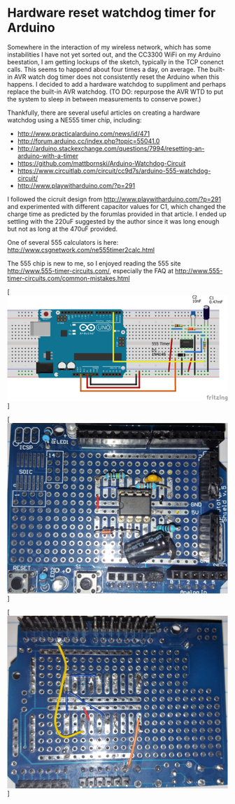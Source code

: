# Hardware reset watchdog timer for Arduino

Somewhere in the interaction of my wireless network, which has some instabilities I have not yet sorted out, and the CC3300 WiFi on my Arduino beestation, I am getting lockups of the sketch, typically in the TCP conenct calls.  This seems to happend about four times a day, on average. The built-in AVR watch dog timer does not consistently reset the Arduino when this happens.  I decided to add a hardware watchdog to suppliment and perhaps replace the built-in AVR watchdog.  (TO DO: repurpose the AVR WTD to put the system to sleep in between measurements to conserve power.)

Thankfully, there are several useful articles on creating a hardware watchdog using a NE555 timer chip, including:
* http://www.practicalarduino.com/news/id/471
* http://forum.arduino.cc/index.php?topic=55041.0
* http://arduino.stackexchange.com/questions/7994/resetting-an-arduino-with-a-timer
* https://github.com/mattbornski/Arduino-Watchdog-Circuit
* https://www.circuitlab.com/circuit/cc9d7s/arduino-555-watchdog-circuit/
* http://www.playwitharduino.com/?p=291

I followed the cicruit design from http://www.playwitharduino.com/?p=291 and experimented with different capacitor values for C1, which changed the charge time as predicted by the forumlas provided in that article. I ended up settling with the 220uF suggested by the author since it was long enough but not as long at the 470uF provided. 

One of several 555 calculators is here: http://www.csgnetwork.com/ne555timer2calc.html

The 555 chip is new to me, so I enjoyed reading the 555 site http://www.555-timer-circuits.com/, especially the FAQ at http://www.555-timer-circuits.com/common-mistakes.html

[![](https://github.com/tomwillis608/beestation/blob/master/arduino/555%20Hardware%20Reset%20bb.png)]

[![](https://github.com/tomwillis608/beestation/blob/master/arduino/shield%20top.jpg)]

[![](https://github.com/tomwillis608/beestation/blob/master/arduino/shield%20bottom.jpg)]
